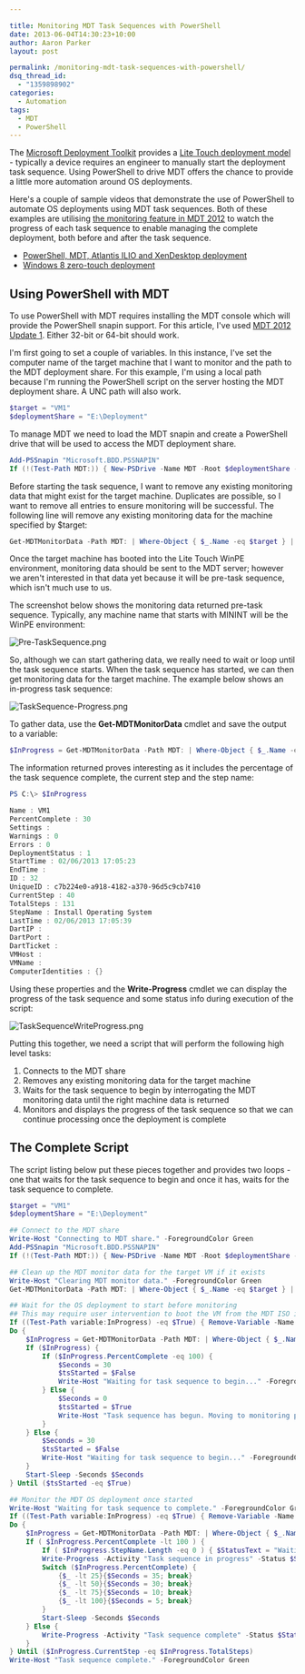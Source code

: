 ```yaml
---

title: Monitoring MDT Task Sequences with PowerShell
date: 2013-06-04T14:30:23+10:00
author: Aaron Parker
layout: post

permalink: /monitoring-mdt-task-sequences-with-powershell/
dsq_thread_id:
  - "1359898902"
categories:
  - Automation
tags:
  - MDT
  - PowerShell
---
```

The [Microsoft Deployment Toolkit](http://technet.microsoft.com/en-gb/solutionaccelerators/dd407791.aspx) provides a [Lite Touch deployment model](http://technet.microsoft.com/en-us/library/dd919179(v=ws.10).aspx) - typically a device requires an engineer to manually start the deployment task sequence. Using PowerShell to drive MDT offers the chance to provide a little more automation around OS deployments.

Here's a couple of sample videos that demonstrate the use of PowerShell to automate OS deployments using MDT task sequences. Both of these examples are utilising [the monitoring feature in MDT 2012](http://blogs.technet.com/b/mniehaus/archive/2012/03/09/mdt-2012-new-feature-monitoring.aspx) to watch the progress of each task sequence to enable managing the complete deployment, both before and after the task sequence.

* [PowerShell, MDT, Atlantis ILIO and XenDesktop deployment]({{site.baseurl}}/community/hands-off-my-gold-image-video-powershell-mdt-atlantis-ilio-and-xendesktop-deployment/)
* [Windows 8 zero-touch deployment]({{site.baseurl}}/community/hands-off-my-gold-image-video-windows-8-zero-touch-deployment/)

## Using PowerShell with MDT

To use PowerShell with MDT requires installing the MDT console which will provide the PowerShell snapin support. For this article, I've used [MDT 2012 Update 1](http://www.microsoft.com/en-us/download/details.aspx?id=25175). Either 32-bit or 64-bit should work.

I'm first going to set a couple of variables. In this instance, I've set the computer name of the target machine that I want to monitor and the path to the MDT deployment share. For this example, I'm using a local path because I'm running the PowerShell script on the server hosting the MDT deployment share. A UNC path will also work.

```powershell
$target = "VM1"
$deploymentShare = "E:\Deployment"
```

To manage MDT we need to load the MDT snapin and create a PowerShell drive that will be used to access the MDT deployment share.

```powershell
Add-PSSnapin "Microsoft.BDD.PSSNAPIN"
If (!(Test-Path MDT:)) { New-PSDrive -Name MDT -Root $deploymentShare -PSProvider MDTPROVIDER }
```

Before starting the task sequence, I want to remove any existing monitoring data that might exist for the target machine. Duplicates are possible, so I want to remove all entries to ensure monitoring will be successful. The following line will remove any existing monitoring data for the machine specified by $target:

```powershell
Get-MDTMonitorData -Path MDT: | Where-Object { $_.Name -eq $target } | Remove-MDTMonitorData -Path MDT:
```

Once the target machine has booted into the Lite Touch WinPE environment, monitoring data should be sent to the MDT server; however we aren't interested in that data yet because it will be pre-task sequence, which isn't much use to us.

The screenshot below shows the monitoring data returned pre-task sequence. Typically, any machine name that starts with MININT will be the WinPE environment:

![Pre-TaskSequence.png]({{site.baseurl}}/media/2013/06/Pre-TaskSequence.png)

So, although we can start gathering data, we really need to wait or loop until the task sequence starts. When the task sequence has started, we can then get monitoring data for the target machine. The example below shows an in-progress task sequence:

![TaskSequence-Progress.png]({{site.baseurl}}/media/2013/06/TaskSequence-Progress.png)

To gather data, use the **Get-MDTMonitorData** cmdlet and save the output to a variable:

```powershell
$InProgress = Get-MDTMonitorData -Path MDT: | Where-Object { $_.Name -eq $target }
```

The information returned proves interesting as it includes the percentage of the task sequence complete, the current step and the step name:

```powershell
PS C:\> $InProgress

Name : VM1  
PercentComplete : 30  
Settings :  
Warnings : 0  
Errors : 0  
DeploymentStatus : 1  
StartTime : 02/06/2013 17:05:23  
EndTime :  
ID : 32  
UniqueID : c7b224e0-a918-4182-a370-96d5c9cb7410  
CurrentStep : 40  
TotalSteps : 131  
StepName : Install Operating System  
LastTime : 02/06/2013 17:05:39  
DartIP :  
DartPort :  
DartTicket :  
VMHost :  
VMName :  
ComputerIdentities : {}
```

Using these properties and the **Write-Progress** cmdlet we can display the progress of the task sequence and some status info during execution of the script:

![TaskSequenceWriteProgress.png]({{site.baseurl}}/media/2013/06/TaskSequenceWriteProgress.png)

Putting this together, we need a script that will perform the following high level tasks:

  1. Connects to the MDT share
  2. Removes any existing monitoring data for the target machine
  3. Waits for the task sequence to begin by interrogating the MDT monitoring data until the right machine data is returned
  4. Monitors and displays the progress of the task sequence so that we can continue processing once the deployment is complete

## The Complete Script

The script listing below put these pieces together and provides two loops - one that waits for the task sequence to begin and once it has, waits for the task sequence to complete.

```powershell
$target = "VM1"
$deploymentShare = "E:\Deployment"

## Connect to the MDT share
Write-Host "Connecting to MDT share." -ForegroundColor Green
Add-PSSnapin "Microsoft.BDD.PSSNAPIN"
If (!(Test-Path MDT:)) { New-PSDrive -Name MDT -Root $deploymentShare -PSProvider MDTPROVIDER }

## Clean up the MDT monitor data for the target VM if it exists
Write-Host "Clearing MDT monitor data." -ForegroundColor Green
Get-MDTMonitorData -Path MDT: | Where-Object { $_.Name -eq $target } | Remove-MDTMonitorData -Path MDT:

## Wait for the OS deployment to start before monitoring
## This may require user intervention to boot the VM from the MDT ISO if an OS exists on the vDisk
If ((Test-Path variable:InProgress) -eq $True) { Remove-Variable -Name InProgress }
Do {
    $InProgress = Get-MDTMonitorData -Path MDT: | Where-Object { $_.Name -eq $target }
    If ($InProgress) {
        If ($InProgress.PercentComplete -eq 100) {
            $Seconds = 30
            $tsStarted = $False
            Write-Host "Waiting for task sequence to begin..." -ForegroundColor Green
        } Else {
            $Seconds = 0
            $tsStarted = $True
            Write-Host "Task sequence has begun. Moving to monitoring phase." -ForegroundColor Green
        }
    } Else {
        $Seconds = 30
        $tsStarted = $False
        Write-Host "Waiting for task sequence to begin..." -ForegroundColor Green
    }
    Start-Sleep -Seconds $Seconds
} Until ($tsStarted -eq $True)

## Monitor the MDT OS deployment once started
Write-Host "Waiting for task sequence to complete." -ForegroundColor Green
If ((Test-Path variable:InProgress) -eq $True) { Remove-Variable -Name InProgress }
Do {
    $InProgress = Get-MDTMonitorData -Path MDT: | Where-Object { $_.Name -eq $target }
    If ( $InProgress.PercentComplete -lt 100 ) {
        If ( $InProgress.StepName.Length -eq 0 ) { $StatusText = "Waiting for update" } Else { $StatusText = $InProgress.StepName }
        Write-Progress -Activity "Task sequence in progress" -Status $StatusText -PercentComplete $InProgress.PercentComplete
        Switch ($InProgress.PercentComplete) {
            {$_ -lt 25}{$Seconds = 35; break}
            {$_ -lt 50}{$Seconds = 30; break}
            {$_ -lt 75}{$Seconds = 10; break}
            {$_ -lt 100}{$Seconds = 5; break}
        }
        Start-Sleep -Seconds $Seconds
    } Else {
        Write-Progress -Activity "Task sequence complete" -Status $StatusText -PercentComplete 100
    }
} Until ($InProgress.CurrentStep -eq $InProgress.TotalSteps)
Write-Host "Task sequence complete." -ForegroundColor Green
```
